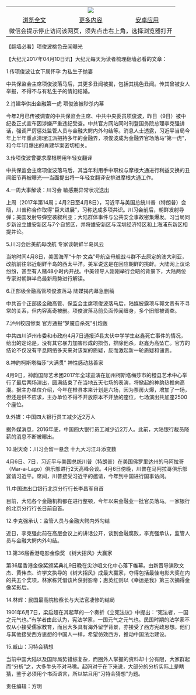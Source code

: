 

<table>
  <tr>
    <td align="center" colspan="3">
      <a href="https://github.com/ogate/ogate/blob/master/README.md"><img src="https://cloud.githubusercontent.com/assets/11880933/13434984/f430fae2-e012-11e5-814f-c2df1e82b247.jpg"/></a>
    </td>
  </tr>
  <tr>
    <td align="center">
      <a href="https://s3.ap-south-1.amazonaws.com/ogatem/oGate.htm?c817052&from=oNote">浏览全文</a>
    </td>
    <td align="center">
      <a href="https://s3.ap-south-1.amazonaws.com/ogatem/oGate.htm?from=oNote">更多内容</a>
    </td>
    <td align="center">
      <a href="https://raw.githubusercontent.com/ogate/up/master/ogate.apk">安卓应用</a>
    </td>
  </tr>
  <tr>
    <td align="center" colspan="3">
      微信会提示停止访问该网页，须先点击右上角，选择浏览器打开
    </td>
  </tr>
</table>    



【翻墙必看】项俊波桃色丑闻曝光






        

【大纪元2017年04月10日讯】大纪元每天为读者梳理翻墙必看的文章：


1.传项俊波让女下属怀孕 为私生子抛妻


中共保监会主席项俊波落马后，其更多丑闻被揭，包括其桃色丑闻。传其曾被女人举报，不得不与有私生子的情妇结婚。


2.肖建华供出金融第一虎 项俊波被秒杀内幕


今年2月已传被调查的中共保监会主席、中共中央委员项俊波，昨日（9日）被中纪委正式宣布因涉嫌严重违纪受查。中共官方网站同时刊登国务院总理李克强讲话，强调严厉惩处监管人员与金融大鳄内外勾结等。消息人士透露，习近平当局今年上半年重点清理江派把持多年的金融界，项俊波成为金融界官场落马“第一虎”，和今年1月爆出的肖建华案密切相关。


3.传项俊波曾要求摩根聘用年轻女翻译


中共保监会主席项俊波落马后，其当年利用手中职权与摩根大通进行利益交换的丑闻细节再被曝光──当面提出将一年轻女翻译安排进摩根大通工作。


4.一周大事解读：川习会 敏感期异常状况迭出


上周（2017年第14周；4月2日至4月8日），习近平与美国总统川普（特朗普）会晤，川普称合作取得“巨大进展”，习称达成多项共识。川习会前后，朝鲜发射导弹；美国发射导弹空袭叙利亚；大陆群体事件与公共安全事故密集爆发。习当局同步新设立雄安新区与7个自贸区，并将雄安新区与深圳经济特区和上海浦东新区相提并论。


5.川习会后美航母改航 专家谈朝鲜半岛风云


当地时间4月8日，美国海军“卡尔‧文森”号航空母舰战斗群不去原定的澳大利亚，改航前往邻近朝鲜半岛的西太平洋。美军说这是在回应朝鲜的挑衅。大陆网上议论纷纷，甚至有人赌48小时内开战。中美领导人刚刚举行会晤的背景下，大陆两位专家对朝鲜半岛最新局势进行解读。


6.正部级金融高管项俊波落马 陆媒揭内幕急删稿


中共首个正部级金融高管、保监会主席项俊波落马后，陆媒披露项与郭文贵有不寻常的关系，但内容离奇被删。项俊波落马前负面传闻缠身，多个旧部被调查。


7.泸州校园惨案 官方通报“梦魇自杀死”引炮轰


中共四川泸州市委和市政府4月7日通报泸县太伏中学学生赵鑫死亡事件的情况，给出的定论是，没有其它暴力加害形成的损伤，排除他杀，赵鑫为高坠亡。官方的结论不仅没有平息网络多天来对该案的质疑，反而激起新一轮质疑和谴责。


8.神韵柯斯塔梅莎“大满贯” 神性感动慈善家


4月9日，神韵国际艺术团2017年全球巡演在加州柯斯塔梅莎市的橙县艺术中心举行了最后两场演出，圆满结束了在当地五天七场的表演，将掀起的神韵热推向高潮。据主办单位介绍，今年在橙县本来计划是六场，因为票房火爆，增加了一场，但还是供不应求，主办单位不得不开放原本不开放的座位，七场演出共加座2500个座位。


9.外媒：中国四大银行员工减少近2万人


据外媒消息，2016年底，中国四大银行员工减少近2万人。此前，大陆银行裁员降薪的消息不断被曝出。


10.谢天奇：川习会留一悬念 十九大习江斗添变数


4月6日、7日，习近平与美国总统川普（特朗普）在美国佛罗里达州的马阿拉哥（Mar-a-Lago）俱乐部进行2天高峰会谈。4月6日傍晚，川普在马阿拉哥俱乐部宴请习近平。席间，川普接受习近平的邀请，今年到中国进行国事访问。


11.中国进出口银行北京分行行长李昌军自首


目前，大陆各个金融机构都在进行整顿，今年以来金融业一批官员落马。一家银行的北京分行行长日前自首。


12.李克强承认：监管人员与金融大鳄内外勾结


近日，李克强此前在高层会议上的讲话公开，谈到金融腐败，李克强承认，监管人员与金融大鳄内外勾结。


13.第36届香港电影金像奖 《树大招风》大赢家


第36届香港金像奖颁奖典礼9日晚在尖沙咀文化中心落下帷幕。由新晋导演欧文杰、黄伟杰、许学文执导的《树大招风》成最大赢家，夺得包括最佳电影大奖在内的共五个奖项，林家栋凭借该片获封影帝；惠英红则以《幸运是我》第三次摘得金像奖影后。


14.林辉：民国最高院检察长与大法官凄惨的结局


1901年6月7日，梁启超在其起草的一个奏折《立宪法议》中提出：“宪法者，一国之元气也。”有学者由此认为，宪法学家，一国元气之元气也。民国时期的法学家不仅从小接受儒家教育，而且大多具有海外留学背景，亦接受了西方宪政思想。他们与其他接受西方思想的中国人一样，希望仿效西方，推动中国法治建设。


15.臧山：习特会猜想


当前中国大陆以及国际局势错综复杂，而圈外人掌握的资料却十分有限，大家群起而“分析”之，大多牛头不对马嘴。起码对于在下来说，大部分的分析实际上是瞎猜，鉴于必须用个书面语言，所以姑且用“习特会猜想”为题。


责任编辑：方明



